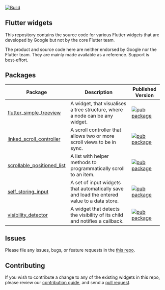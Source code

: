 [![Build](https://github.com/google/flutter.widgets/actions/workflows/build.yaml/badge.svg)](https://github.com/google/flutter.widgets/actions/workflows/build.yaml)

## Flutter widgets

This repository contains the source code for various Flutter widgets that are
developed by Google but not by the core Flutter team.

The product and source code here are neither endorsed by Google nor the Flutter
team. They are mainly made available as a reference. Support is best-effort.

## Packages

Package | Description | Published Version
--- | --- | ---
[flutter_simple_treeview](packages/flutter_simple_treeview/) | A widget, that visualises a tree structure, where a node can be any widget. | [![pub package](https://img.shields.io/pub/v/flutter_simple_treeview.svg)](https://pub.dev/packages/flutter_simple_treeview)
[linked_scroll_controller](packages/linked_scroll_controller/) | A scroll controller that allows two or more scroll views to be in sync. | [![pub package](https://img.shields.io/pub/v/linked_scroll_controller.svg)](https://pub.dev/packages/linked_scroll_controller)
[scrollable_positioned_list](packages/scrollable_positioned_list/) | A list with helper methods to programmatically scroll to an item. | [![pub package](https://img.shields.io/pub/v/scrollable_positioned_list.svg)](https://pub.dev/packages/scrollable_positioned_list)
[self_storing_input](packages/self_storing_input/) | A set of input widgets that automatically save and load the entered value to a data store. | [![pub package](https://img.shields.io/pub/v/self_storing_input.svg)](https://pub.dev/packages/self_storing_input)
[visibility_detector](packages/visibility_detector/) | A widget that detects the visibility of its child and notifies a callback. | [![pub package](https://img.shields.io/pub/v/visibility_detector.svg)](https://pub.dev/packages/visibility_detector)

## Issues

Please file any issues, bugs, or feature requests in the [this
repo](https://github.com/google/flutter.widgets/issues/new).

## Contributing

If you wish to contribute a change to any of the existing widgets in this repo,
please review our [contribution guide](https://github.com/google/flutter.widgets/blob/master/CONTRIBUTING.md),
and send a [pull request](https://github.com/google/flutter.widgets/pulls).
